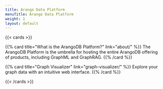 ```yaml
---
title: Arango Data Platform
menuTitle: Arango Data Platform
weight: 1
layout: default
---
```


{{< cards >}}

{{% card title="What is the ArangoDB Platform?" link="about/" %}}
The ArangoDB Platform is the umbrella for hosting the entire ArangoDB offering
of products, including GraphML and GraphRAG.
{{% /card %}}

{{% card title="Graph Visualizer" link="graph-visualizer/" %}}
Explore your graph data with an intuitive web interface.
{{% /card %}}

{{< /cards >}}

